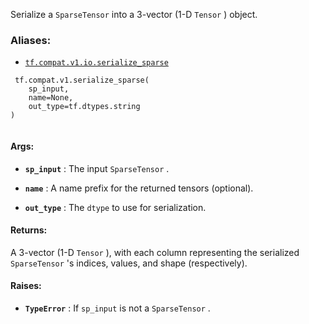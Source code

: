 Serialize a  `SparseTensor`  into a 3-vector (1-D  `Tensor` ) object.



### Aliases:

- [ `tf.compat.v1.io.serialize_sparse` ](/api_docs/python/tf/compat/v1/serialize_sparse)



```
 tf.compat.v1.serialize_sparse(
    sp_input,
    name=None,
    out_type=tf.dtypes.string
)
 
```



#### Args:

- **`sp_input`** : The input  `SparseTensor` .

- **`name`** : A name prefix for the returned tensors (optional).

- **`out_type`** : The  `dtype`  to use for serialization.



#### Returns:
A 3-vector (1-D  `Tensor` ), with each column representing the serialized
 `SparseTensor` 's indices, values, and shape (respectively).



#### Raises:

- **`TypeError`** : If  `sp_input`  is not a  `SparseTensor` .

